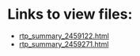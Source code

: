 # Links to view files:

* [rtp_summary_2459122.html](https://htmlpreview.github.io/?https://github.com/HERA-Team/H4C_Notebooks/blob/master/_rtp_summary_/rtp_summary_2459122.html)
* [rtp_summary_2459271.html](https://htmlpreview.github.io/?https://github.com/HERA-Team/H4C_Notebooks/blob/master/_rtp_summary_/rtp_summary_2459271.html)